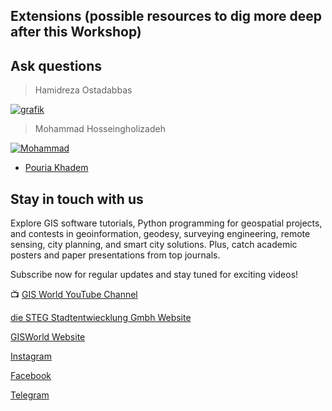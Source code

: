 ## Extensions (possible resources to dig more deep after this Workshop)

## Ask questions

> Hamidreza Ostadabbas

[![grafik](https://github.com/Hamidrezaostadabbas/FOSS4G_Asia_2023/assets/104430434/35872e62-abe7-4310-8b9b-6a24d73d9ddf)](mailto:hamidreza.ostadabbas@steg.de)

> Mohammad Hosseingholizadeh

[![Mohammad](https://github.com/GISWorld-Tech/geopython/assets/56732643/07b4c9f1-4681-4b4c-bfe7-1ed336f6117e)
](mailto:m.hgzadeh@gmail.com)

* [Pouria Khadem](mailto:pouria.khademh@gmail.com)

## Stay in touch with us

Explore GIS software tutorials, Python programming for geospatial projects, and contests in geoinformation, geodesy, surveying engineering, remote sensing, city planning, and smart city solutions. Plus, catch academic posters and paper presentations from top journals.

Subscribe now for regular updates and stay tuned for exciting videos!

📺 [GIS World YouTube Channel](https://www.youtube.com/@gisworld-tech/playlists)

[die STEG Stadtentwiecklung Gmbh Website](https://steg.de/)

[GISWorld Website](https://gisworld-tech.com/)

[Instagram](instagram.com/gis_world?igshid=YmMyMTA2M2Y=)

[Facebook](facebook.com/profile.php?id=100091082345580)

[Telegram](t.me/gis_world_de)

